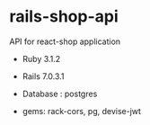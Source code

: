 # rails-shop-api

API for react-shop application

* Ruby 3.1.2

* Rails 7.0.3.1

* Database : postgres

* gems: rack-cors, pg, devise-jwt
